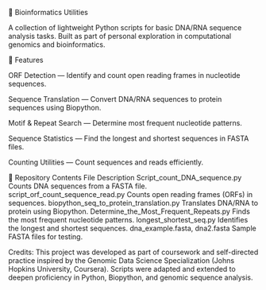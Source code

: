 
🧬 Bioinformatics Utilities

A collection of lightweight Python scripts for basic DNA/RNA sequence analysis tasks. Built as part of personal exploration in computational genomics and bioinformatics.

🚀 Features

ORF Detection — Identify and count open reading frames in nucleotide sequences.

Sequence Translation — Convert DNA/RNA sequences to protein sequences using Biopython.

Motif & Repeat Search — Determine most frequent nucleotide patterns.

Sequence Statistics — Find the longest and shortest sequences in FASTA files.

Counting Utilities — Count sequences and reads efficiently.

📂 Repository Contents
File	Description
Script_count_DNA_sequence.py	Counts DNA sequences from a FASTA file.
script_orf_count_sequence_read.py	Counts open reading frames (ORFs) in sequences.
biopython_seq_to_protein_translation.py	Translates DNA/RNA to protein using Biopython.
Determine_the_Most_Frequent_Repeats.py	Finds the most frequent nucleotide patterns.
longest_shortest_seq.py	Identifies the longest and shortest sequences.
dna_example.fasta, dna2.fasta	Sample FASTA files for testing.

Credits: This project was developed as part of coursework and self-directed practice inspired by the Genomic Data Science Specialization (Johns Hopkins University, Coursera). Scripts were adapted and extended to deepen proficiency in Python, Biopython, and genomic sequence analysis.
